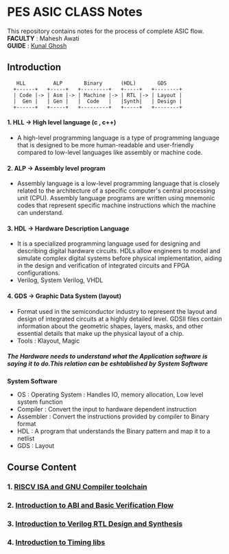 # PES ASIC CLASS Notes
This repository contains notes for the process of complete ASIC flow.
<br>**FACULTY** : Mahesh Awati
<br>**GUIDE** : [Kunal Ghosh](https://github.com/kunalg123/)



## Introduction
```ASCII
   HLL         ALP       Binary      (HDL)       GDS
  +------+   +-----+   +---------+   +-----+   +--------+
  | Code |-> | Asm |-> | Machine |-> | RTL |-> | Layout |
  |  Gen |   | Gen |   |  Code   |   |Synth|   | Design |
  +------+   +-----+   +---------+   +-----+   +--------+

```
#### 1. HLL -> High level language (c , c++) 
- A high-level programming language is a type of programming language that is designed to be more human-readable and user-friendly compared to low-level languages like assembly or machine code.

#### 2. ALP -> Assembly level program
- Assembly language is a low-level programming language that is closely related to the architecture of a specific computer's central processing unit (CPU). Assembly language programs are written using mnemonic codes that represent specific machine instructions which the machine can understand.

#### 3. HDL -> Hardware Description Language
- It is a specialized programming language used for designing and describing digital hardware circuits. HDLs allow engineers to model and simulate complex digital systems before physical implementation, aiding in the design and verification of integrated circuits and FPGA configurations.
- Verilog, System Verilog, VHDL

#### 4. GDS -> Graphic Data System (layout)
- Format used in the semiconductor industry to represent the layout and design of integrated circuits at a highly detailed level. GDSII files contain information about the geometric shapes, layers, masks, and other essential details that make up the physical layout of a chip.
- Tools : Klayout, Magic

##### The Hardware needs to understand what the Application software is saying it to do.This relation can be eshtablished by System Software

____System Software____
- OS : Operating System : Handles IO, memory allocation, Low level system function
- Compiler : Convert the input to hardware dependent instruction
- Assembler : Convert the instructions provided by compiler to Binary format
- HDL : A program that understands the Binary pattern and map it to a netlist
- GDS : Layout

## Course Content
### 1. [RISCV ISA and GNU Compiler toolchain](https://github.com/Advaith-RN/pes_asic_class/blob/main/Day1/Day1.md)
### 2. [Introduction to ABI and Basic Verification Flow ](https://github.com/Advaith-RN/pes_asic_class/blob/main/Day2/Day2.md)
### 3. [Introduction to Verilog RTL Design and Synthesis](https://github.com/Advaith-RN/pes_asic_class/blob/main/Day3/Day3.md)
### 4. [Introduction to Timing libs](https://github.com/Advaith-RN/pes_asic_class/blob/main/Day4/Day4.md)

